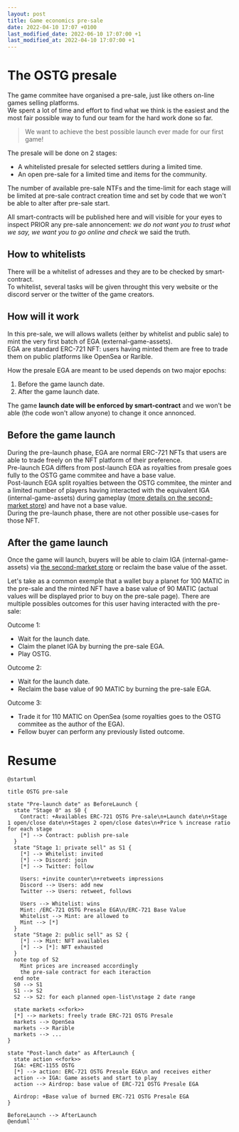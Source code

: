 ```yaml
---
layout: post
title: Game economics pre-sale
date: 2022-04-10 17:07 +0100
last_modified_date: 2022-06-10 17:07:00 +1
last_modified_at: 2022-04-10 17:07:00 +1
---
```

# The OSTG presale

The game commitee have organised a pre-sale, just like others on-line games selling platforms.  
We spent a lot of time and effort to find what we think is the easiest and the most fair possible way to fund our team for the hard work done so far.
> We want to achieve the best possible launch ever made for our first game!  

The presale will be done on 2 stages:
 - A whitelisted presale for selected settlers during a limited time.
 - An open pre-sale for a limited time and items for the community.

The number of available pre-sale NTFs and the time-limit for each stage will be limited at pre-sale contract creation time and set by code that we won't be able to alter after pre-sale start.  

All smart-contracts will be published here and will visible for your eyes to inspect PRIOR any pre-sale annoncement: *we do not want you to trust what we say, we want you to go online and check* we said the truth.

## How to whitelists 

There will be a whitelist of adresses and they are to be checked by smart-contract.  
To whitelist, several tasks will be given throught this very website or the discord server or the twitter of the game creators.  
## How will it work

In this pre-sale, we will allows wallets (either by whitelist and public sale) to mint the very first batch of EGA (external-game-assets).  
EGA are standard ERC-721 NFT: users having minted them are free to trade them on public platforms like OpenSea or Rarible.  

How the presale EGA are meant to be used depends on two major epochs:
1. Before the game launch date.
2. After the game launch date.

The game **launch date will be enforced by smart-contract** and we won't be able (the code won't allow anyone) to change it once annonced.  

## Before the game launch

During the pre-launch phase, EGA are normal ERC-721 NFTs that users are able to trade freely on the NFT platform of their preference.  
Pre-launch EGA differs from post-launch EGA as royalties from presale goes fully to the OSTG game commitee and have a base value.  
Post-launch EGA split royalties between the OSTG commitee, the minter and a limited number of players having interacted with the equivalent IGA (internal-game-assets) during gameplay ([more details on the second-market store](/economics/game-economics-store.html)) and have not a base value.  
During the pre-launch phase, there are not other possible use-cases for those NFT.  

## After the game launch

Once the game will launch, buyers will be able to claim IGA (internal-game-assets) via [the second-market store](/economics/game-economics-store.html) or reclaim the base value of the asset.  

Let's take as a common exemple that a wallet buy a planet for 100 MATIC in the pre-sale and the minted NFT have a base value of 90 MATIC (actual values will be displayed prior to buy on the pre-sale page).
There are multiple possibles outcomes for this user having interacted with the pre-sale:

Outcome 1:
 - Wait for the launch date.
 - Claim the planet IGA by burning the pre-sale EGA.
 - Play OSTG.

Outcome 2:
 - Wait for the launch date.
 - Reclaim the base value of 90 MATIC by burning the pre-sale EGA.

Outcome 3:
 - Trade it for 110 MATIC on OpenSea (some royalties goes to the OSTG commitee as the author of the EGA).
 - Fellow buyer can perform any previously listed outcome.

# Resume

```plantuml!
@startuml

title OSTG pre-sale

state "Pre-launch date" as BeforeLaunch {
  state "Stage 0" as S0 {
    Contract: +Availables ERC-721 OSTG Pre-sale\n+Launch date\n+Stage 1 open/close date\n+Stages 2 open/close dates\n+Price % increase ratio for each stage
    [*] --> Contract: publish pre-sale
  }
  state "Stage 1: private sell" as S1 {
    [*] --> Whitelist: invited
    [*] --> Discord: join
    [*] --> Twitter: follow
    
    Users: +invite counter\n+retweets impressions
    Discord --> Users: add new
    Twitter --> Users: retweet, follows
    
    Users --> Whitelist: wins
    Mint: /ERC-721 OSTG Presale EGA\n/ERC-721 Base Value
    Whitelist --> Mint: are allowed to 
    Mint --> [*]
  }
  state "Stage 2: public sell" as S2 {
    [*] --> Mint: NFT availables
    [*] --> [*]: NFT exhausted
  }
  note top of S2
    Mint prices are increased accordingly
    the pre-sale contract for each iteraction
  end note
  S0 --> S1
  S1 --> S2
  S2 --> S2: for each planned open-list\nstage 2 date range
  
  state markets <<fork>>
  [*] --> markets: freely trade ERC-721 OSTG Presale
  markets --> OpenSea
  markets --> Rarible
  markets --> ...
}

state "Post-lanch date" as AfterLaunch {
  state action <<fork>>
  IGA: +ERC-1155 OSTG
  [*] --> action: ERC-721 OSTG Presale EGA\n and receives either
  action --> IGA: Game assets and start to play
  action --> Airdrop: base value of ERC-721 OSTG Presale EGA
  
  Airdrop: +Base value of burned ERC-721 OSTG Presale EGA
}

BeforeLaunch --> AfterLaunch
@enduml```
